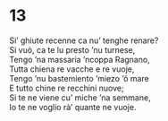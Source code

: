 # 13  
  
Si’ ghiute recenne ca nu’ tenghe renare?  
Si vuò, ca te lu presto ’nu turnese,  
Tengo ’na massaria ’ncoppa Ragnano,  
Tutta chiena re vacche e re vuoje,  
Tengo ’nu bastemiento ’miezo ’ô mare  
E tutto chine re recchini nuove;  
Si te ne viene cu’ miche ’na semmane,  
Io te ne voglio rà’ quante ne vuoje.
